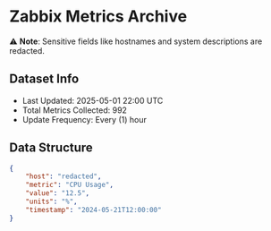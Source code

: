 # Zabbix Metrics Archive

⚠️ **Note**: Sensitive fields like hostnames and system descriptions are redacted.

## Dataset Info
- Last Updated: 2025-05-01 22:00 UTC
- Total Metrics Collected: 992
- Update Frequency: Every (1) hour

## Data Structure
```json
{
    "host": "redacted",
    "metric": "CPU Usage",
    "value": "12.5",
    "units": "%",
    "timestamp": "2024-05-21T12:00:00"
}
```
